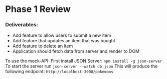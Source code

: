 # Phase 1 Review

### Deliverables:
- Add feature to allow users to submit a new item
- Add feature that updates an item that was bought
- Add feature to delete an item
- Application should fetch data from server and render to DOM

To use the mock-API:
First install JSON Server: `npm install -g json-server`
To start the server run `json-server --watch db.json`
This will produce the following endpoint: `http://localhost:3000/pokemons`
